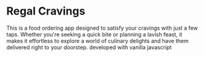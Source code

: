 # Regal Cravings

This is a food ordering app designed to satisfy your cravings with just a few taps. Whether you're seeking a quick bite or planning a lavish feast, it makes it effortless to explore a world of culinary delights and have them delivered right to your doorstep. developed with vanilla javascript
